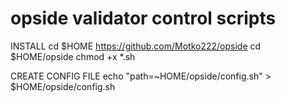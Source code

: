 # opside validator control scripts

INSTALL
cd $HOME
https://github.com/Motko222/opside
cd $HOME/opside
chmod +x *.sh

CREATE CONFIG FILE
echo "path=~HOME/opside/config.sh" > $HOME/opside/config.sh
